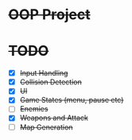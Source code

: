 # ~~OOP Project~~


# ~~TODO~~
- [x] ~~Input Handling~~
- [x] ~~Collision Detection~~
- [x] ~~UI~~
- [x] ~~Game States (menu, pause etc)~~
- [ ] ~~Enemies~~
- [x] ~~Weapons and Attack~~
- [ ] ~~Map Generation~~
